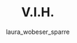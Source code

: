 ---
title: V.I.H.
author: laura_wobeser_sparre
tags:
  - Årsskrift 2017
excerpt: "Laura Wobeser Sparres tale om og for eleverne til afslutningsfesten for efterårsholdet 2017."
header:
  overlay_image: /assets/images/yearbooks/2017/laura-wobeser-sparre.jpg
  teaser: /assets/images/yearbooks/2017/laura-wobeser-sparre.jpg
  caption: "Foto: Lars Olesen"
  overlay_color: #2ae
sidebar:
  nav: "yearbook-2017"
---